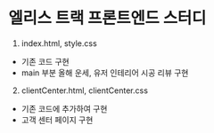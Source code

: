 # 엘리스 트랙 프론트엔드 스터디

1. index.html, style.css

- 기존 코드 구현
- main 부분 올해 운세, 유저 인테리어 시공 리뷰 구현

2. clientCenter.html, clientCenter.css

- 기존 코드에 추가하여 구현
- 고객 센터 페이지 구현
